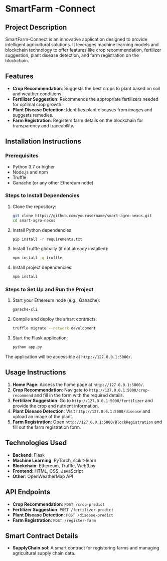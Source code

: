 # SmartFarm -Connect

## Project Description

SmartFarm-Connect is an innovative application designed to provide intelligent agricultural solutions. It leverages machine learning models and blockchain technology to offer features like crop recommendation, fertilizer suggestion, plant disease detection, and farm registration on the blockchain.

## Features

- **Crop Recommendation**: Suggests the best crops to plant based on soil and weather conditions.
- **Fertilizer Suggestion**: Recommends the appropriate fertilizers needed for optimal crop growth.
- **Plant Disease Detection**: Identifies plant diseases from images and suggests remedies.
- **Farm Registration**: Registers farm details on the blockchain for transparency and traceability.

## Installation Instructions

### Prerequisites

- Python 3.7 or higher
- Node.js and npm
- Truffle
- Ganache (or any other Ethereum node)

### Steps to Install Dependencies

1. Clone the repository:
    ```bash
    git clone https://github.com/yourusername/smart-agro-nexus.git
    cd smart-agro-nexus
    ```

2. Install Python dependencies:
    ```bash
    pip install -r requirements.txt
    ```

3. Install Truffle globally (if not already installed):
    ```bash
    npm install -g truffle
    ```

4. Install project dependencies:
    ```bash
    npm install
    ```

### Steps to Set Up and Run the Project

1. Start your Ethereum node (e.g., Ganache):
    ```bash
    ganache-cli
    ```

2. Compile and deploy the smart contracts:
    ```bash
    truffle migrate --network development
    ```

3. Start the Flask application:
    ```bash
    python app.py
    ```

The application will be accessible at `http://127.0.0.1:5000/`.

## Usage Instructions

1. **Home Page**: Access the home page at `http://127.0.0.1:5000/`.
2. **Crop Recommendation**: Navigate to `http://127.0.0.1:5000/crop-recommend` and fill in the form with the required details.
3. **Fertilizer Suggestion**: Go to `http://127.0.0.1:5000/fertilizer` and provide the crop and nutrient information.
4. **Plant Disease Detection**: Visit `http://127.0.0.1:5000/disease` and upload an image of the plant.
5. **Farm Registration**: Open `http://127.0.0.1:5000/BlockRegistration` and fill out the farm registration form.


## Technologies Used

- **Backend**: Flask
- **Machine Learning**: PyTorch, scikit-learn
- **Blockchain**: Ethereum, Truffle, Web3.py
- **Frontend**: HTML, CSS, JavaScript
- **Other**: OpenWeatherMap API

## API Endpoints

- **Crop Recommendation**: `POST /crop-predict`
- **Fertilizer Suggestion**: `POST /fertilizer-predict`
- **Plant Disease Detection**: `POST /disease-predict`
- **Farm Registration**: `POST /register-farm`

## Smart Contract Details

- **SupplyChain.sol**: A smart contract for registering farms and managing agricultural supply chain data.




